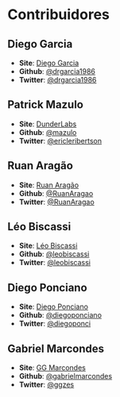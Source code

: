 # Contribuidores

## Diego Garcia
* **Site**: [Diego Garcia](http://www.diego-garcia.info/)
* **Github**: [@drgarcia1986](https://github.com/drgarcia1986/)
* **Twitter**: [@drgarcia1986](https://twitter.com/drgarcia1986)

## Patrick Mazulo
* **Site**: [DunderLabs](http://blog.dunderlabs.com)
* **Github**: [@mazulo](https://github.com/mazulo/)
* **Twitter**: [@ericleribertson](https://twitter.com/ericleribertson)

## Ruan Aragão
* **Site**: [Ruan Aragão](http://blog.ruanaragao.com>)
* **Github**: [@RuanAragao](https://github.com/RuanAragao)
* **Twitter**: [@RuanAragao](https://twitter.com/RuanAragao)

## Léo Biscassi
* **Site**: [Léo Biscassi](https://biscassi.wordpress.com/)
* **Github**: [@leobiscassi](https://github.com/leobiscassi)
* **Twitter**: [@leobiscassi](https://twitter.com/leobiscassi)

## Diego Ponciano
* **Site**: [Diego Ponciano](https://diegoponciano.github.io/)
* **Github**: [@diegoponciano](https://github.com/diegoponciano)
* **Twitter**: [@diegoponci](https://twitter.com/diegoponci)

## Gabriel Marcondes
* **Site**: [GG Marcondes](https://ggmarcondes.com/)
* **Github**: [@gabrielmarcondes](https://github.com/gabrielmarcondes)
* **Twitter**: [@ggzes](https://twitter.com/ggzes)
